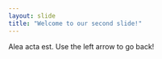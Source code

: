 ```yaml
---
layout: slide
title: "Welcome to our second slide!"
---
```

Alea acta est.
Use the left arrow to go back!
